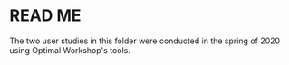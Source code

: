 # READ ME

The two user studies in this folder were conducted in the spring of 2020 using Optimal Workshop's tools. 
